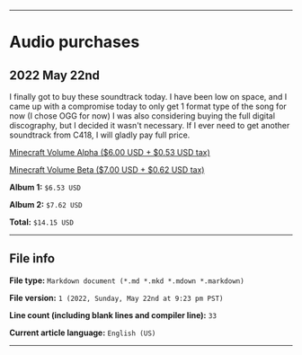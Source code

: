 
***

# Audio purchases

## 2022 May 22nd

I finally got to buy these soundtrack today. I have been low on space, and I came up with a compromise today to only get 1 format type of the song for now (I chose OGG for now) I was also considering buying the full digital discography, but I decided it wasn't necessary. If I ever need to get another soundtrack from C418, I will gladly pay full price.

[Minecraft Volume Alpha ($6.00 USD + $0.53 USD tax)](https://c418.bandcamp.com/album/minecraft-volume-alpha/)

[Minecraft Volume Beta ($7.00 USD + $0.62 USD tax)](https://c418.bandcamp.com/album/minecraft-volume-beta/)

**Album 1:** `$6.53 USD`

**Album 2:** `$7.62 USD`

**Total:** `$14.15 USD`

***

## File info

**File type:** `Markdown document (*.md *.mkd *.mdown *.markdown)`

**File version:** `1 (2022, Sunday, May 22nd at 9:23 pm PST)`

**Line count (including blank lines and compiler line):** `33`

**Current article language:** `English (US)`

***

